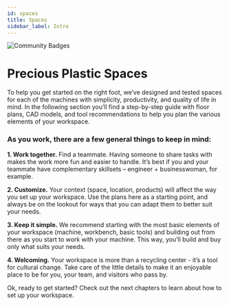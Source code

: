 ```yaml
---
id: spaces
title: Spaces
sidebar_label: Intro
---
```



<style>
:root {
  --highlight: #37b4a3;
  --hover: #37b4a3;
}
</style>

![Community Badges](assets/comm_badges.jpg)

# Precious Plastic Spaces

To help you get started on the right foot, we’ve designed and tested spaces for each of the machines with simplicity, productivity, and quality of life in mind. In the following section you’ll find a step-by-step guide with floor plans, CAD models, and tool recommendations to help you plan the various elements of your workspace.



### As you work, there are a few general things to keep in mind:

<b>1. Work together.</b> Find a teammate. Having someone to share tasks with makes the work more fun and easier to handle. It’s best if you and your teammate have complementary skillsets – engineer + businesswoman, for example.

<b>2. Customize.</b> Your context (space, location, products) will affect the way you set up your workspace. Use the plans here as a starting point, and always be on the lookout for ways that you can adapt them to better suit your needs.

<b>3. Keep it simple.</b> We recommend starting with the most basic elements of your workspace (machine, workbench, basic tools) and building out from there as you start to work with your machine. This way, you’ll build and buy only what suits your needs.

<b>4. Welcoming.</b> Your workspace is more than a recycling center - it’s a tool for cultural change. Take care of the little details to make it an enjoyable place to be for you, your team, and visitors who pass by.

Ok, ready to get started? Check out the next chapters to learn about how to set up your workspace.
